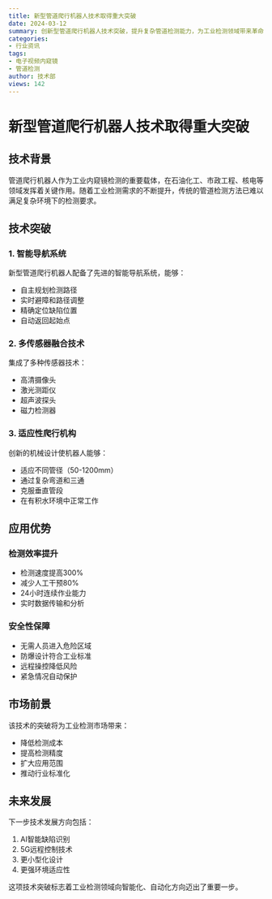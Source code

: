 ```yaml
---
title: 新型管道爬行机器人技术取得重大突破
date: 2024-03-12
summary: 创新型管道爬行机器人技术突破，提升复杂管道检测能力，为工业检测领域带来革命性进展
categories:
- 行业资讯
tags:
- 电子视频内窥镜
- 管道检测
author: 技术部
views: 142
---
```


# 新型管道爬行机器人技术取得重大突破

## 技术背景

管道爬行机器人作为工业内窥镜检测的重要载体，在石油化工、市政工程、核电等领域发挥着关键作用。随着工业检测需求的不断提升，传统的管道检测方法已难以满足复杂环境下的检测要求。

## 技术突破

### 1. 智能导航系统
新型管道爬行机器人配备了先进的智能导航系统，能够：
- 自主规划检测路径
- 实时避障和路径调整
- 精确定位缺陷位置
- 自动返回起始点

### 2. 多传感器融合技术
集成了多种传感器技术：
- 高清摄像头
- 激光测距仪
- 超声波探头
- 磁力检测器

### 3. 适应性爬行机构
创新的机械设计使机器人能够：
- 适应不同管径（50-1200mm）
- 通过复杂弯道和三通
- 克服垂直管段
- 在有积水环境中正常工作

## 应用优势

### 检测效率提升
- 检测速度提高300%
- 减少人工干预80%
- 24小时连续作业能力
- 实时数据传输和分析

### 安全性保障
- 无需人员进入危险区域
- 防爆设计符合工业标准
- 远程操控降低风险
- 紧急情况自动保护

## 市场前景

该技术的突破将为工业检测市场带来：
- 降低检测成本
- 提高检测精度
- 扩大应用范围
- 推动行业标准化

## 未来发展

下一步技术发展方向包括：
1. AI智能缺陷识别
2. 5G远程控制技术
3. 更小型化设计
4. 更强环境适应性

这项技术突破标志着工业检测领域向智能化、自动化方向迈出了重要一步。